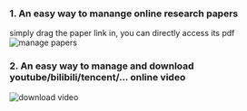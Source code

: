 ### 1. An easy way to manange online research papers
simply drag the paper link in, you can directly access its pdf
![manage papers](https://user-images.githubusercontent.com/36077492/111803997-98226000-890a-11eb-9e94-12c8b05f305b.gif)
### 2. An easy way to manage and download youtube/bilibili/tencent/... online video
![download video](https://user-images.githubusercontent.com/36077492/111808371-e89bbc80-890e-11eb-8166-dd7034f323cd.gif)
